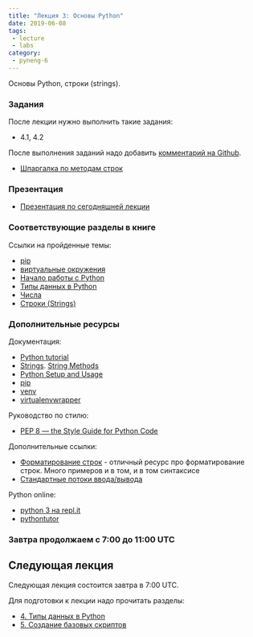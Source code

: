 ```yaml
---
title: "Лекция 3: Основы Python"
date: 2019-06-08
tags:
 - lecture
 - labs
category:
 - pyneng-6
---
```


Основы Python, строки (strings).

### Задания

После лекции нужно выполнить такие задания:

* 4.1, 4.2

После выполнения заданий надо добавить [комментарий на Github](https://pyneng.github.io/docs/task-check/).

* [Шпаргалка по методам строк](https://github.com/pyneng/pyneng-online-jan-apr-2019/blob/master/cheatsheets/string%20methods.pdf)

### Презентация

* [Презентация по сегодняшней лекции](https://gitpitch.com/natenka/pyneng-slides/py3-data-structures)


### Соответствующие разделы в книге

Ссылки на пройденные темы:

* [pip](https://natenka.gitbook.io/pyneng/i.-osnovy-python/1.-podgotovka-k-rabote/sistema-upravleniya-paketami-pip)
* [виртуальные окружения](https://natenka.gitbook.io/pyneng/i.-osnovy-python/1.-podgotovka-k-rabote/virtualnye-okruzheniya)
* [Начало работы с Python](https://natenka.gitbook.io/pyneng/i.-osnovy-python/3.-nachalo-raboty-s-python)
* [Типы данных в Python](https://natenka.gitbook.io/pyneng/i.-osnovy-python/4.-tipy-dannykh-v-python)
* [Числа](https://natenka.gitbook.io/pyneng/i.-osnovy-python/4.-tipy-dannykh-v-python/chisla)
* [Строки (Strings)](https://natenka.gitbook.io/pyneng/i.-osnovy-python/4.-tipy-dannykh-v-python/stroki-strings)

### Дополнительные ресурсы

Документация:

* [Python tutorial](https://docs.python.org/3/tutorial/index.html)
* [Strings](https://docs.python.org/3/library/stdtypes.html#text-sequence-type-str). [String Methods](https://docs.python.org/3/library/stdtypes.html#string-methods)
* [Python Setup and Usage](https://docs.python.org/3/using/index.html)
* [pip](https://pip.pypa.io/en/stable/)
* [venv](https://docs.python.org/3/library/venv.html)
* [virtualenvwrapper](http://virtualenvwrapper.readthedocs.io/en/latest/index.html)

Руководство по стилю:

* [PEP 8 — the Style Guide for Python Code](http://pep8.org/)

Дополнительные ссылки:

* [Форматирование строк](https://pyformat.info/) - отличный ресурс про форматирование строк. Много примеров и в том, и в том синтаксисе
* [Стандартные потоки ввода/вывода](http://xgu.ru/wiki/stdin)


Python online:

* [python 3 на repl.it](https://repl.it/languages/python3)
* [pythontutor](http://pythontutor.com/visualize.html#)

### Завтра продолжаем с 7:00 до 11:00 UTC


## Следующая лекция

Следующая лекция состоится завтра в 7:00 UTC.

Для подготовки к лекции надо прочитать разделы:

* [4. Типы данных в Python](https://pyneng.readthedocs.io/ru/latest/book/04_data_structures/index.html)
* [5. Создание базовых скриптов](https://pyneng.readthedocs.io/ru/latest/book/05_basic_scripts/index.html)

